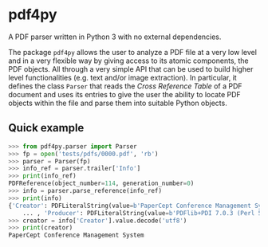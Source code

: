 # pdf4py
A PDF parser written in Python 3 with no external dependencies.

The package `pdf4py` allows the user to analyze a PDF file at a very low level and in a very
flexible way by giving access to its atomic components, the PDF objects. All through a very
simple API that can be used to build higher level functionalities (e.g. text and/or image
extraction). In particular, it defines the class `Parser` that reads the *Cross Reference Table*
of a PDF document and uses its entries to give the user the ability to locate PDF objects within
the file and parse them into suitable Python objects.
## Quick example
```python
>>> from pdf4py.parser import Parser
>>> fp = open('tests/pdfs/0000.pdf', 'rb')
>>> parser = Parser(fp)
>>> info_ref = parser.trailer['Info']
>>> print(info_ref)
PDFReference(object_number=114, generation_number=0)
>>> info = parser.parse_reference(info_ref)
>>> print(info)
{'Creator': PDFLiteralString(value=b'PaperCept Conference Management System'),
    ... , 'Producer': PDFLiteralString(value=b'PDFlib+PDI 7.0.3 (Perl 5.8.0/Linux)')}
>>> creator = info['Creator'].value.decode('utf8')
>>> print(creator)
PaperCept Conference Management System
```
